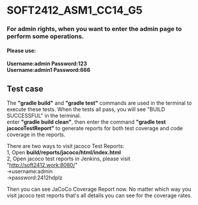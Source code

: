 # SOFT2412_ASM1_CC14_G5

### For admin rights, when you want to enter the admin page to perform some operations.
#### Please use:
 **Username:admin Password:123**  
 **Username:admin1 Password:666**
 
 ## Test case
The **"gradle build"** and **"gradle test"** commands are used in the terminal to execute these tests.
When the tests all pass, you will see "BUILD SUCCESSFUL" in the terminal.  
enter **"gradle build clean"**, then enter the command **"gradle test jacocoTestReport"** to generate reports for both test coverage and code coverage in the reports.

There are two ways to visit jacoco Test Reports:  
1, Open **build/reports/jacoco/html/index.html**   
2, Open jacoco test reports in Jenkins, please visit "http://soft2412.work:8080/"  
->username:admin  
->password:2412hdplz

Then you can see JaCoCo Coverage Report now. No matter which way you visit jacoco test reports that's all details you can see for the coverage rates.


